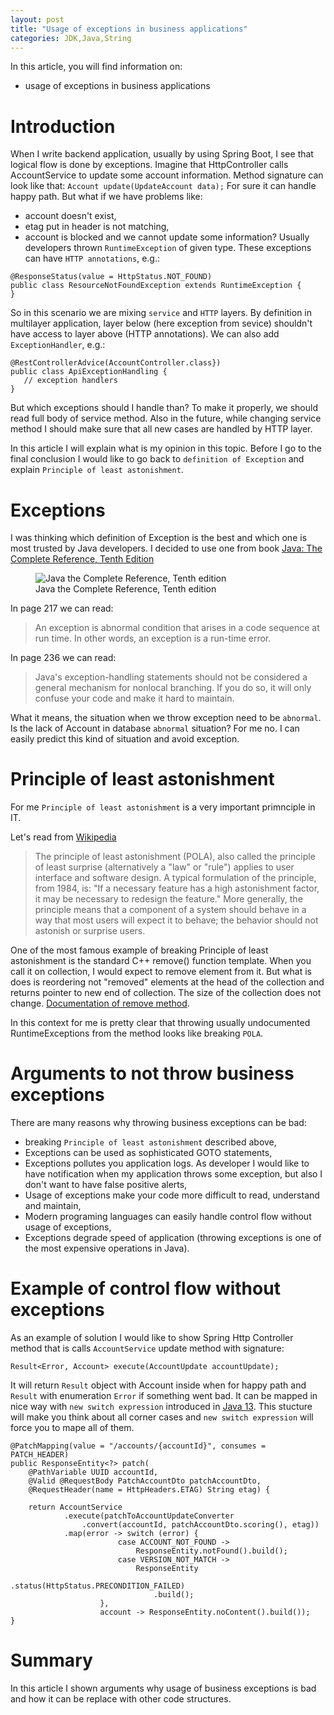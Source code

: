 ```yaml
---
layout: post
title: "Usage of exceptions in business applications"
categories: JDK,Java,String
---
```


In this article, you will find information on:
* usage of exceptions in business applications

# Introduction
When I write backend application, usually by using Spring Boot, I see that logical flow is done by exceptions. 
Imagine that HttpController calls AccountService to update some account information. Method signature can look like that:
```Account update(UpdateAccount data);```
For sure it can handle happy path. But what if we have problems like:
* account doesn't exist,
* etag put in header is not matching, 
* account is blocked and we cannot update some information?
Usually developers thrown `RuntimeException` of given type. These exceptions can have `HTTP annotations`, e.g.:

```
@ResponseStatus(value = HttpStatus.NOT_FOUND)
public class ResourceNotFoundException extends RuntimeException {
}
```

So in this scenario we are mixing `service`  and `HTTP` layers. By definition in multilayer application, layer below (here exception from sevice) shouldn't have access to layer above (HTTP annotations).
We can also add `ExceptionHandler`, e.g.:
```
@RestControllerAdvice(AccountController.class})
public class ApiExceptionHandling {
   // exception handlers 
}
```
But which exceptions should I handle than? To make it properly, we should read full body of service method. Also in the future, while changing service method I should make sure that all new cases are handled by HTTP layer. 

In this article I will explain what is my opinion in this topic. 
Before I go to the final conclusion I would like to go back to `definition of Exception` and explain `Principle of least astonishment`.

# Exceptions
I was thinking which definition of Exception is the best and which one is most trusted by Java developers. I decided to use one from book [Java: The Complete Reference, Tenth Edition](https://www.oreilly.com/library/view/java-the-complete/9781259589348/)

<figure>
  <img src="/assets/2020-02-01-exceptions/java_the_complete_reference_tenth_edition.jpg" alt="Java the Complete Reference, Tenth edition"> 
  <figcaption>Java the Complete Reference, Tenth edition</figcaption>
</figure>

In page 217 we can read:
> An exception is abnormal condition that arises in a code sequence at run time. In other words, an exception is a run-time error. 

In page 236 we can read:
> Java's exception-handling statements should not be considered a general mechanism for nonlocal branching. 
> If you do so, it will only confuse your code and make it hard to maintain. 

What it means, the situation when we throw exception need to be `abnormal`. Is the lack of Account in database `abnormal` situation? For me no. I can easily predict this kind of situation and avoid exception. 


# Principle of least astonishment
For me `Principle of least astonishment` is a very important primnciple in IT. 

Let's read from [Wikipedia](https://en.wikipedia.org/wiki/Principle_of_least_astonishment)
> The principle of least astonishment (POLA), also called the principle of least surprise (alternatively a "law" or "rule") applies to user interface and software design.
> A typical formulation of the principle, from 1984, is: "If a necessary feature has a high astonishment factor, it may be necessary to redesign the feature."
> More generally, the principle means that a component of a system should behave in a way that most users will expect it to behave; the behavior should not astonish or surprise users. 

One of the most famous example of breaking Principle of least astonishment is the standard C++ remove() function template.
When you call it on collection, I would expect to remove element from it. But what is does is reordering not "removed" elements at the head of the collection and returns pointer to new end of collection. The size of the collection does not change. [Documentation of remove method](http://www.cplusplus.com/reference/algorithm/remove/).

In this context for me is pretty clear that throwing usually undocumented RuntimeExceptions from the method looks like breaking `POLA`. 


# Arguments to not throw business exceptions 

There are many reasons why throwing business exceptions can be bad: 
* breaking `Principle of least astonishment` described above, 
* Exceptions can be used as sophisticated GOTO statements,
* Exceptions pollutes you application logs. As developer I would like to have notification when my application throws some exception, but also I don't want to have false positive alerts, 
* Usage of exceptions make your code more difficult to read, understand and maintain, 
* Modern programing languages can easily handle control flow without usage of exceptions, 
* Exceptions degrade speed of application (throwing exceptions is one of the most expensive operations in Java).

# Example of control flow without exceptions
As an  example of solution I would like to show Spring Http Controller method that is calls `AccountService` update method with signature: 

```
Result<Error, Account> execute(AccountUpdate accountUpdate);
```

It will return `Result` object with Account inside when for happy path and `Result` with enumeration `Error` if something went bad. 
It can be mapped in nice way with `new switch expression` introduced in [Java 13](https://docs.oracle.com/en/java/javase/13/language/switch-expressions.html).
This stucture will make you think about all corner cases and `new switch expression` will force you to mape all of them. 

```
@PatchMapping(value = "/accounts/{accountId}", consumes = PATCH_HEADER)
public ResponseEntity<?> patch(
    @PathVariable UUID accountId,
    @Valid @RequestBody PatchAccountDto patchAccountDto,
    @RequestHeader(name = HttpHeaders.ETAG) String etag) {

    return AccountService
            .execute(patchToAccountUpdateConverter
                .convert(accountId, patchAccountDto.scoring(), etag))
            .map(error -> switch (error) {
                        case ACCOUNT_NOT_FOUND -> 
                            ResponseEntity.notFound().build();
                        case VERSION_NOT_MATCH -> 
                            ResponseEntity
                                .status(HttpStatus.PRECONDITION_FAILED)
                                .build();
                    },
                    account -> ResponseEntity.noContent().build());
}
```

# Summary
In this article I shown arguments why usage of business exceptions is bad and how it can be replace with other code structures.